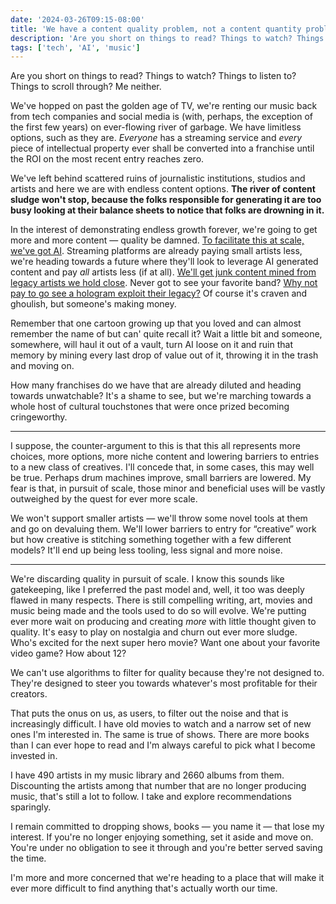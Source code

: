 ```yaml
---
date: '2024-03-26T09:15-08:00'
title: 'We have a content quality problem, not a content quantity problem'
description: 'Are you short on things to read? Things to watch? Things to listen to? Things to scroll through? Me neither.'
tags: ['tech', 'AI', 'music']
---
```

Are you short on things to read? Things to watch? Things to listen to? Things to scroll through? Me neither.<!-- excerpt -->

We've hopped on past the golden age of TV, we're renting our music back from tech companies and social media is (with, perhaps, the exception of the first few years) on ever-flowing river of garbage. We have limitless options, such as they are. *Everyone* has a streaming service and *every* piece of intellectual property ever shall be converted into a franchise until the ROI on the most recent entry reaches zero.

We've left behind scattered ruins of journalistic institutions, studios and artists and here we are with endless content options. <strong class="highlight-text">The river of content sludge won't stop, because the folks responsible for generating it are too busy looking at their balance sheets to notice that folks are drowning in it.</strong>

In the interest of demonstrating endless growth forever, we're going to get more and more content — quality be damned. [To facilitate this at scale, we've got AI](https://coryd.dev/posts/2024/i-dont-want-anything-your-ai-generates/). Streaming platforms are already paying small artists less, we're heading towards a future where they'll look to leverage AI generated content and pay *all* artists less (if at all). [We'll get junk content mined from legacy artists we hold close](https://www.nytimes.com/2024/03/18/opinion/private-equity-music-spotify.html). Never got to see your favorite band? [Why not pay to go see a hologram exploit their legacy?](https://www.theguardian.com/music/2024/jan/04/ai-elvis-not-the-first-hologram-star-to-shake-his-moves-on-stage) Of course it's craven and ghoulish, but someone's making money.

Remember that one cartoon growing up that you loved and can almost remember the name of but can' quite recall it? Wait a little bit and someone, somewhere, will haul it out of a vault, turn AI loose on it and ruin that memory by mining every last drop of value out of it, throwing it in the trash and moving on.

How many franchises do we have that are already diluted and heading towards unwatchable? It's a shame to see, but we're marching towards a whole host of cultural touchstones that were once prized  becoming cringeworthy.

---

I suppose, the counter-argument to this is that this all represents more choices, more options, more niche content and lowering barriers to entries to a new class of creatives. I'll concede that, in some cases, this may well be true. Perhaps drum machines improve, small barriers are lowered. My fear is that, in pursuit of scale, those minor and beneficial uses will be vastly outweighed by the quest for ever more scale.

We won't support smaller artists — we'll throw some novel tools at them and go on devaluing them. We'll lower barriers to entry for “creative” work but how creative is stitching something together with a few different models? It'll end up being less tooling, less signal and more noise.

---

We're discarding quality in pursuit of scale. I know this sounds like gatekeeping, like I preferred the past model and, well, it too was deeply flawed in many respects. There is still compelling writing, art, movies and music being made and the tools used to do so will evolve. We're putting ever more wait on producing and creating *more* with little thought given to quality. It's easy to play on nostalgia and churn out ever more sludge. Who's excited for the next super hero movie? Want one about your favorite video game? How about 12?

We can't use algorithms to filter for quality because they're not designed to. They're designed to steer you towards whatever's most profitable for their creators.

That puts the onus on us, as users, to filter out the noise and that is increasingly difficult. I have old movies to watch and a narrow set of new ones I'm interested in. The same is true of shows. There are more books than I can ever hope to read and I'm always careful to pick what I become invested in.

I have 490 artists in my music library and 2660 albums from them. Discounting the artists among that number that are no longer producing music, that's still a lot to follow. I take and explore recommendations sparingly.

I remain committed to dropping shows, books — you name it — that lose my interest. If you're no longer enjoying something, set it aside and move on. You're under no obligation to see it through and you're better served saving the time.

I'm more and more concerned that we're heading to a place that will make it ever more difficult to find anything that's actually worth our time.